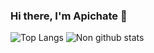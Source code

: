 ### Hi there, I'm Apichate 👋

<!--
**LoukGolf89/LoukGolf89** is a ✨ _special_ ✨ repository because its `README.md` (this file) appears on your GitHub profile.

Here are some ideas to get you started:

- 🔭 I’m currently working on ...
- 🌱 I’m currently learning ...
- 👯 I’m looking to collaborate on ...
- 🤔 I’m looking for help with ...
- 💬 Ask me about ...
- 📫 How to reach me: ...
- 😄 Pronouns: ...
- ⚡ Fun fact: ...
-->

![Top Langs](https://github-readme-stats.vercel.app/api/top-langs/?username=apichate01&theme=algolia)
![Non github stats](https://github-readme-stats.vercel.app/api?username=apichate01&show_icons=true&theme=algolia)
